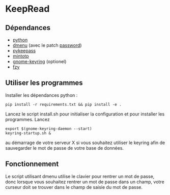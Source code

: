 # KeepRead
## Dépendances
 - [python](https://python.org)
 - [dmenu](https://tools.suckless.org/dmenu/) (avec le patch [password](https://tools.suckless.org/dmenu/patches/password/))
 - [pykeepass](https://github.com/libkeepass/pykeepass)
 - [mintotp](https://github.com/susam/mintotp)
 - [gnome-keyring](https://gitlab.gnome.org/GNOME/gnome-keyring) (optionel)
 - [fzy](https://github.com/jhawthorn/fzy)

## Utiliser les programmes
Installer les dépendances python :
```
pip install -r requirements.txt && pip install -e .
```
Lancez le script install.sh pour initialiser la configuration et pour installer les programmes.
Lancez 
```
export $(gnome-keyring-daemon --start)
keyring-startup.sh &
```
au démarrage de votre serveur X si vous souhaitez utiliser le keyring afin de sauvegarder le mot de passe de votre base de données.

## Fonctionnement
Le script utilisant dmenu utilise le clavier pour rentrer un mot de passe, donc lorsque vous souhaitez rentrer un mot de passe dans un champ, votre
curseur doit se trouver dans le champ de saisie du mot de passe.
